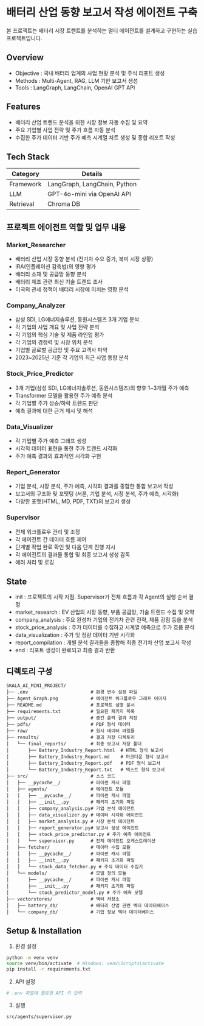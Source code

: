 # 배터리 산업 동향 보고서 작성 에이전트 구축

본 프로젝트는 배터리 시장 트렌트를 분석하는 멀티 에이전트를 설계하고 구현하는 실습 프로젝트입니다.

## Overview

- Objective : 국내 배터리 업계의 사업 현황 분석 및 주식 리포트 생성
- Methods : Multi-Agent, RAG, LLM 기반 보고서 생성 
- Tools : LangGraph, LangChain, OpenAI GPT API
## Features

-  배터리 산업 트렌드 분석을 위한 시장 정보 자동 수집 및 요약
- 주요 기업별 사업 전략 및 주가 흐름 자동 분석
- 수집한 주가 데이터 기반 주가 예측 시계열 차트 생성 및 종합 리포트 작성


## Tech Stack 

| Category   | Details                      |
|------------|------------------------------|
| Framework  | LangGraph, LangChain, Python |
| LLM        | GPT-4o-mini via OpenAI API   |
| Retrieval  |  Chroma DB               |


## 프로젝트 에이전트 역할 및 업무 내용

### Market_Researcher
- 배터리 산업 시장 동향 분석 (전기차 수요 증가, 북미 시장 상황)
- IRA(인플레이션 감축법)의 영향 평가
- 배터리 소재 및 공급망 동향 분석
- 배터리 제조 관련 최신 기술 트렌드 조사
- 미국의 관세 정책이 배터리 시장에 미치는 영향 분석

### Company_Analyzer
- 삼성 SDI, LG에너지솔루션, 동원시스템즈 3개 기업 분석
- 각 기업의 사업 개요 및 사업 전략 분석
- 각 기업의 핵심 기술 및 제품 라인업 평가
- 각 기업의 경쟁력 및 시장 위치 분석
- 기업별 글로벌 공급망 및 주요 고객사 파악
- 2023~2025년 기준 각 기업의 최근 사업 동향 분석

### Stock_Price_Predictor
- 3개 기업(삼성 SDI, LG에너지솔루션, 동원시스템즈)의 향후 1~3개월 주가 예측
- Transformer 모델을 활용한 주가 예측 분석
- 각 기업별 주가 상승/하락 트렌드 판단
- 예측 결과에 대한 근거 제시 및 해석

### Data_Visualizer
- 각 기업별 주가 예측 그래프 생성
- 시각적 데이터 표현을 통한 주가 트렌드 시각화
- 주가 예측 결과의 효과적인 시각화 구현

### Report_Generator
- 기업 분석, 시장 분석, 주가 예측, 시각화 결과를 종합한 통합 보고서 작성
- 보고서의 구조화 및 포맷팅 (서론, 기업 분석, 시장 분석, 주가 예측, 시각화)
- 다양한 포맷(HTML, MD, PDF, TXT)의 보고서 생성

### Supervisor
- 전체 워크플로우 관리 및 조정
- 각 에이전트 간 데이터 흐름 제어
- 단계별 작업 완료 확인 및 다음 단계 진행 지시
- 각 에이전트의 결과물 통합 및 최종 보고서 생성 감독
- 에러 처리 및 로깅


## State 
- init : 프로젝트의 시작 지점. Supervisor가 전체 흐름과 각 Agent의 실행 순서 결정
- market_research : EV 산업의 시장 동향, 부품 공급망, 기술 트렌드 수집 및 요약
- company_analysis : 주요 완성차 기업의 전기차 관련 전략, 제품 강점 등을 분석
- stock_price_analysis : 주가 데이터를 수집하고 시계열 예측으로 주가 흐름 분석
- data_visualization : 주가 및 정량 데이터 기반 시각화
- report_compilation : 개별 분석 결과들을 종합해 최종 전기차 산업 보고서 작성
- end : 리포트 생성이 완료되고 최종 결과 반환

## 디렉토리 구성 
```
SKALA_AI_MINI_PROJECT/
├── .env                       # 환경 변수 설정 파일
├── Agent_Graph.png            # 에이전트 워크플로우 그래프 이미지
├── README.md                  # 프로젝트 설명 문서
├── requirements.txt           # 필요한 패키지 목록
├── output/                    # 중간 출력 결과 저장
├── pdfs/                      # PDF 형식 데이터
├── raw/                       # 원시 데이터 파일들
├── results/                   # 결과 저장 디렉토리
│   └── final_reports/         # 최종 보고서 저장 폴더
│       ├── Battery_Industry_Report.html  # HTML 형식 보고서
│       ├── Battery_Industry_Report.md    # 마크다운 형식 보고서
│       ├── Battery_Industry_Report.pdf   # PDF 형식 보고서
│       └── Battery_Industry_Report.txt   # 텍스트 형식 보고서
├── src/                       # 소스 코드
│   ├── __pycache__/           # 파이썬 캐시 파일
│   ├── agents/                # 에이전트 모듈
│   │   ├── __pycache__/       # 파이썬 캐시 파일
│   │   ├── __init__.py        # 패키지 초기화 파일
│   │   ├── company_analysis.py# 기업 분석 에이전트
│   │   ├── data_visualizer.py # 데이터 시각화 에이전트
│   │   ├── market_analysis.py # 시장 분석 에이전트
│   │   ├── report_generator.py# 보고서 생성 에이전트
│   │   ├── stock_price_predictor.py # 주가 예측 에이전트
│   │   └── supervisor.py      # 전체 에이전트 오케스트레이션
│   ├── fetcher/               # 데이터 수집 모듈
│   │   ├── __pycache__/       # 파이썬 캐시 파일
│   │   ├── __init__.py        # 패키지 초기화 파일
│   │   └── stock_data_fetcher.py # 주식 데이터 수집기
│   └── models/                # 모델 정의 모듈
│       ├── __pycache__/       # 파이썬 캐시 파일
│       ├── __init__.py        # 패키지 초기화 파일
│       └── stock_predictor_model.py # 주가 예측 모델
├── vectorstores/              # 벡터 저장소
│   ├── battery_db/            # 배터리 산업 관련 벡터 데이터베이스
│   └── company_db/            # 기업 정보 벡터 데이터베이스

```

## Setup & Installation

1. 환경 설정

```bash
python -m venv venv
source venv/bin/activate  # Windows: venv\Scripts\activate
pip install -r requirements.txt
```


2. API 설정

```bash
# .env 파일에 필요한 API 키 입력
```

3. 실행

```bash
src/agents/supervisor.py
```

